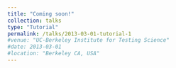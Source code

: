 ```yaml
---
title: "Coming soon!"
collection: talks
type: "Tutorial"
permalink: /talks/2013-03-01-tutorial-1
#venue: "UC-Berkeley Institute for Testing Science"
#date: 2013-03-01
#location: "Berkeley CA, USA"
---
```


<!---[More information here](http://exampleurl.com)-->

<!---This is a description of your tutorial, note the different field in type. This is a markdown files that can be all markdown-ified like any other post. Yay markdown!-->
